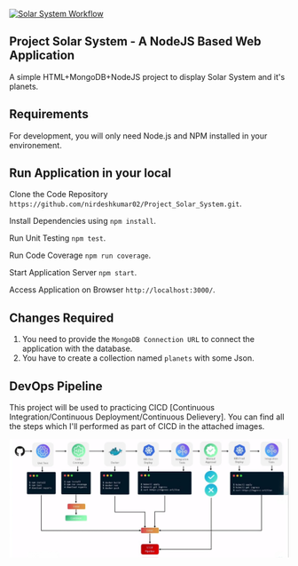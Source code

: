 [![Solar System Workflow](https://github.com/nirdeshkumar02/Project_Solar_System/actions/workflows/solar_system.yaml/badge.svg)](https://github.com/nirdeshkumar02/Project_Solar_System/actions/workflows/solar_system.yaml)

## Project Solar System - A NodeJS Based Web Application
A simple HTML+MongoDB+NodeJS project to display Solar System and it's planets.

## Requirements
For development, you will only need Node.js and NPM installed in your environement.

## Run Application in your local 
Clone the Code Repository `https://github.com/nirdeshkumar02/Project_Solar_System.git`.

Install Dependencies using `npm install`.

Run Unit Testing `npm test`.

Run Code Coverage `npm run coverage`.

Start Application Server `npm start`.

Access Application on Browser `http://localhost:3000/`.

## Changes Required
1. You need to provide the `MongoDB Connection URL` to connect the application with the database.
2. You have to create a collection named `planets` with some Json.

## DevOps Pipeline
This project will be used to practicing CICD [Continuous Integration/Continuous Deployment/Continuous Delievery]. You can find all the steps which I'll performed as part of CICD in the attached images. 

![DevSecOps_Pipeline](./images/pipeline.jpg)
